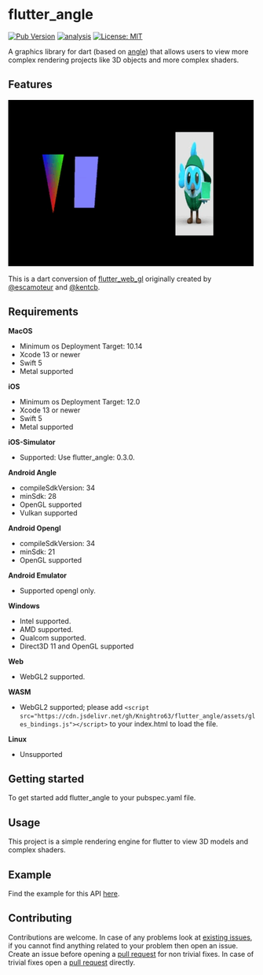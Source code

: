 # flutter_angle

[![Pub Version](https://img.shields.io/pub/v/flutter_angle)](https://pub.dev/packages/flutter_angle)
[![analysis](https://github.com/Knightro63/flutter_angle/actions/workflows/flutter.yml/badge.svg)](https://github.com/Knightro63//flutter_angle/actions/)
[![License: MIT](https://img.shields.io/badge/license-MIT-purple.svg)](https://opensource.org/licenses/MIT)

A graphics library for dart (based on [angle](https://github.com/google/angle)) that allows users to view more complex rendering projects like 3D objects and more complex shaders. 

## Features

![Gif of angle working.](https://github.com/Knightro63/flutter_angle/blob/main/assets/example.gif?raw=true)

This is a dart conversion of [flutter_web_gl](https://github.com/FlutterGL/flutter_web_gl/tree/master) originally created by [@escamoteur](https://github.com/escamoteur) and [@kentcb](https://github.com/kentcb).

## Requirements

**MacOS**
 - Minimum os Deployment Target: 10.14
 - Xcode 13 or newer
 - Swift 5
 - Metal supported

**iOS**
 - Minimum os Deployment Target: 12.0
 - Xcode 13 or newer
 - Swift 5
 - Metal supported

**iOS-Simulator**
 - Supported: Use flutter_angle: 0.3.0.

**Android Angle**
 - compileSdkVersion: 34
 - minSdk: 28
 - OpenGL supported
 - Vulkan supported

**Android Opengl**
 - compileSdkVersion: 34
 - minSdk: 21
 - OpenGL supported

**Android Emulator**
 - Supported opengl only.

**Windows**
 - Intel supported.
 - AMD supported.
 - Qualcom supported.
 - Direct3D 11 and OpenGL supported

**Web**
 - WebGL2 supported.

**WASM**
 - WebGL2 supported; please add `<script src="https://cdn.jsdelivr.net/gh/Knightro63/flutter_angle/assets/gles_bindings.js"></script>` to your index.html to load the file.

**Linux**
 - Unsupported

## Getting started

To get started add flutter_angle to your pubspec.yaml file.

## Usage

This project is a simple rendering engine for flutter to view 3D models and complex shaders.

## Example

Find the example for this API [here](https://github.com/Knightro63/flutter_angle/tree/main/example/).

## Contributing

Contributions are welcome.
In case of any problems look at [existing issues](https://github.com/Knightro63/flutter_angle/issues), if you cannot find anything related to your problem then open an issue.
Create an issue before opening a [pull request](https://github.com/Knightro63/flutter_angle/pulls) for non trivial fixes.
In case of trivial fixes open a [pull request](https://github.com/Knightro63/flutter_angle/pulls) directly.
